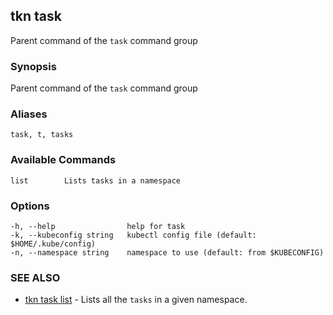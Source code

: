## tkn task

Parent command of the `task` command group

### Synopsis

Parent command of the `task` command group

### Aliases

```
task, t, tasks
```

### Available Commands

```
list        Lists tasks in a namespace
```

### Options

```
-h, --help                help for task
-k, --kubeconfig string   kubectl config file (default: $HOME/.kube/config)
-n, --namespace string    namespace to use (default: from $KUBECONFIG)
```

### SEE ALSO

* [tkn task list](tkn_task_list.md)	 - Lists all the `tasks` in a given namespace.
